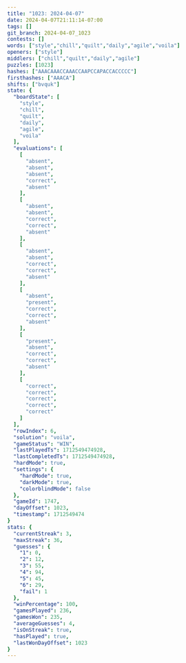 ```yaml
---
title: "1023: 2024-04-07"
date: 2024-04-07T21:11:14-07:00
tags: []
git_branch: 2024-04-07_1023
contests: []
words: ["style","chill","quilt","daily","agile","voila"]
openers: ["style"]
middlers: ["chill","quilt","daily","agile"]
puzzles: [1023]
hashes: ["AAACAAACCAAACCAAPCCAPACCACCCCC"]
firsthashes: ["AAACA"]
shifts: ["bvquk"]
state: {
  "boardState": [
    "style",
    "chill",
    "quilt",
    "daily",
    "agile",
    "voila"
  ],
  "evaluations": [
    [
      "absent",
      "absent",
      "absent",
      "correct",
      "absent"
    ],
    [
      "absent",
      "absent",
      "correct",
      "correct",
      "absent"
    ],
    [
      "absent",
      "absent",
      "correct",
      "correct",
      "absent"
    ],
    [
      "absent",
      "present",
      "correct",
      "correct",
      "absent"
    ],
    [
      "present",
      "absent",
      "correct",
      "correct",
      "absent"
    ],
    [
      "correct",
      "correct",
      "correct",
      "correct",
      "correct"
    ]
  ],
  "rowIndex": 6,
  "solution": "voila",
  "gameStatus": "WIN",
  "lastPlayedTs": 1712549474928,
  "lastCompletedTs": 1712549474928,
  "hardMode": true,
  "settings": {
    "hardMode": true,
    "darkMode": true,
    "colorblindMode": false
  },
  "gameId": 1747,
  "dayOffset": 1023,
  "timestamp": 1712549474
}
stats: {
  "currentStreak": 3,
  "maxStreak": 36,
  "guesses": {
    "1": 0,
    "2": 12,
    "3": 55,
    "4": 94,
    "5": 45,
    "6": 29,
    "fail": 1
  },
  "winPercentage": 100,
  "gamesPlayed": 236,
  "gamesWon": 235,
  "averageGuesses": 4,
  "isOnStreak": true,
  "hasPlayed": true,
  "lastWonDayOffset": 1023
}
---
```

<!-- more -->
